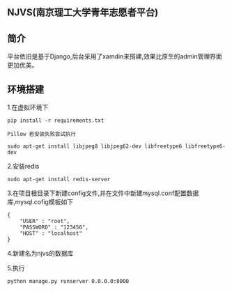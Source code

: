 ## NJVS(南京理工大学青年志愿者平台)

## 简介

​	平台依旧是基于Django,后台采用了xamdin来搭建,效果比原生的admin管理界面更加优美。

## 环境搭建

1.在虚拟环境下

```shell
pip install -r requirements.txt

Pillow 若安装失败尝试执行

sudo apt-get install libjpeg8 libjpeg62-dev libfreetype6 libfreetype6-dev
```

2.安装redis

```shell
sudo apt-get install redis-server
```

3.在项目根目录下新建config文件,并在文件中新建mysql.conf配置数据库,mysql.cofig模板如下

```
{
    "USER" : "root",
    "PASSWORD" : "123456",
    "HOST" : "localhost"
}
```

4.新建名为njvs的数据库

5.执行

```
python manage.py runserver 0.0.0.0:8000
```




